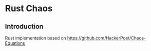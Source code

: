 # Rust Chaos

## Introduction
Rust implementation based on https://github.com/HackerPoet/Chaos-Equations
